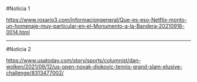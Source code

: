
#Noticia 1

https://www.rosario3.com/informaciongeneral/Que-es-eso-Netflix-monto-un-homenaje-muy-particular-en-el-Monumento-a-la-Bandera-20210916-0014.html

---


#Noticia 2

https://www.usatoday.com/story/sports/columnist/dan-wolken/2021/09/12/us-open-novak-djokovic-tennis-grand-slam-elusive-challenge/8313477002/

